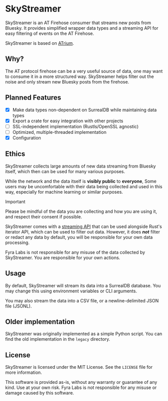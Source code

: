 # SkyStreamer

SkyStreamer is an AT Firehose consumer that streams new posts from Bluesky. It provides simplified wrapper data types and a
streaming API for easy filtering of events on the AT Firehose.

SkyStreamer is based on [ATrium](https://github.com/sugyan/atrium).

## Why?

The AT protocol firehose can be a very useful source of data, one may want to consume it in a more structured way.
SkyStreamer helps filter out the noise and only stream new Bluesky posts from the firehose.

## Planned Features

- [x] Make data types non-dependent on SurrealDB while maintaining data types
- [x] Export a crate for easy integration with other projects
- [ ] SSL-independent implementation (Rustls/OpenSSL agnostic)
- [ ] Optimized, multiple-threaded implementation
- [x] Configuration

## Ethics

SkyStreamer collects large amounts of new data streaming from Bluesky itself, which then can be used for many various purposes.

While the network and the data itself is **visibly public** to **everyone**, Some users may be uncomfortable with their data being collected and used in this way, especially for machine learning or similar purposes.

> [!IMPORTANT]
> Please be mindful of the data you are collecting and how you are using it, and respect their consent if possible.
>
> SkyStreamer comes with a [streaming API](https://docs.rs/futures/latest/futures/stream/index.html) that can be used alongside Rust's iterator API, which can be used to filter out data.
> However, it does ***not*** filter or redact any data by default, you will be responsible for your own data processing.
>
> Fyra Labs is not responsible for any misuse of the data collected by SkyStreamer. You are responsible for your own actions.

## Usage

By default, SkyStreamer will stream its data into a SurrealDB database. You may change this using environment variables or CLI arguments.

You may also stream the data into a CSV file, or a newline-delimited JSON file (JSONL).

## Older implementation

SkyStreamer was originally implemented as a simple Python script. You can find the old implementation in the `legacy` directory.

## License

SkyStreamer is licensed under the MIT License. See the `LICENSE` file for more information.

This software is provided as-is, without any warranty or guarantee of any kind. Use at your own risk.
Fyra Labs is not responsible for any misuse or damage caused by this software.
